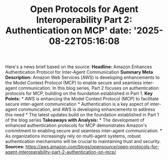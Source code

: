 ﻿---
title: "Open Protocols for Agent Interoperability Part 2: Authentication on MCP'
date: '2025-08-22T05:16:08"
category: "Markets"
summary: ""
slug: "open protocols for agent interoperability part 2 authenticat"
source_urls:
  - "https://aws.amazon.com/blogs/opensource/open-protocols-for-agent-interoperability-part-2-authentication-on-mcp/"
seo:
  title: "Open Protocols for Agent Interoperability Part 2: Authentication on MCP | Hash n Hedge'
  description: '"
  keywords: ["news", "markets", "brief"]
---
Here's a news brief based on the source:  **Headline:** Amazon Enhances Authentication Protocol for Inter-Agent Communication  **Summary Meta Description:** Amazon Web Services (AWS) is developing enhancements to the Model Context Protocol (MCP) to enable secure and seamless inter-agent communication. In this blog series, Part 2 focuses on authentication protocols for MCP, building on the foundation established in Part 1.  **Key Points:**  * AWS is enhancing the Model Context Protocol (MCP) to facilitate secure inter-agent communication * Authentication is a key aspect of inter-agent communication, and AWS is developing enhancements to address this need * The latest updates build on the foundation established in Part 1 of the blog series  **Takeaways with Analysis:**  * The development of enhanced authentication protocols for MCP demonstrates Amazon's commitment to enabling secure and seamless inter-agent communication. * As organizations increasingly rely on multi-agent systems, robust authentication mechanisms will be crucial to maintaining trust and security.  **Sources:**  https://aws.amazon.com/blogs/opensource/open-protocols-for-agent-interoperability-part-2-authentication-on-mcp/ 
